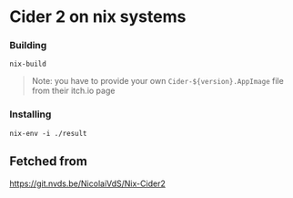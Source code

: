 # Cider 2  on nix systems

### Building
`nix-build`

>Note: you have to provide your own `Cider-${version}.AppImage` file from their itch.io page

### Installing
`nix-env -i ./result`

## Fetched from
https://git.nvds.be/NicolaiVdS/Nix-Cider2
